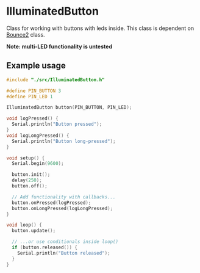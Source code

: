 # IlluminatedButton
Class for working with buttons with leds inside. This class is dependent on
[Bounce2](https://github.com/thomasfredericks/Bounce2) class.

**Note: multi-LED functionality is untested**

## Example usage

```cpp
#include "./src/IlluminatedButton.h"

#define PIN_BUTTON 3
#define PIN_LED 1

IlluminatedButton button(PIN_BUTTON, PIN_LED);

void logPressed() {
  Serial.println("Button pressed");
}
void logLongPressed() {
  Serial.println("Button long-pressed");
}

void setup() {
  Serial.begin(9600);

  button.init();
  delay(250);
  button.off();

  // Add functionality with callbacks...
  button.onPressed(logPressed);
  button.onLongPressed(logLongPressed);
}

void loop() {
  button.update();

  // ...or use conditionals inside loop()
  if (button.released()) {
    Serial.println("Button released");
  }
}
```
